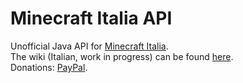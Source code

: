 # Minecraft Italia API
Unofficial Java API for [Minecraft Italia](https://www.minecraft-italia.it).  
The wiki (Italian, work in progress) can be found [here](https://github.com/iAmGio/MinecraftItaliaAPI/wiki).  
Donations: [PayPal](https://paypal.me/giogar).